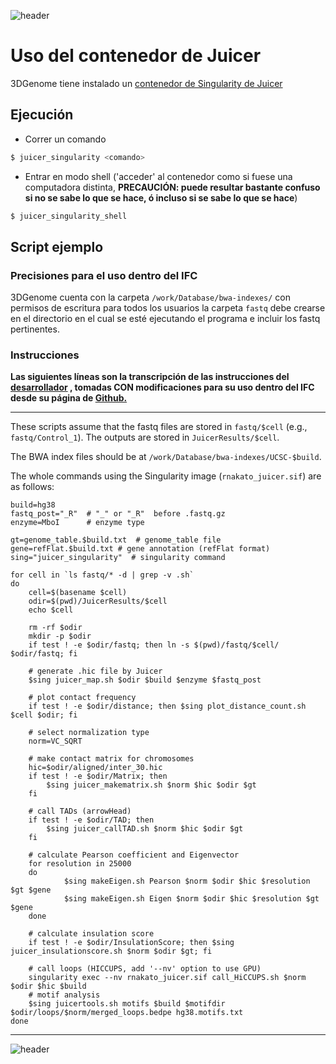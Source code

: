 
![header](/Tutoriales-IFC/assets/header.png)





































# Uso del contenedor de Juicer 

3DGenome tiene instalado un [contenedor de Singularity de Juicer](https://github.com/rnakato/docker_juicer)

## Ejecución

- Correr un comando
```bash
$ juicer_singularity <comando>
```

- Entrar en modo shell ('acceder' al contenedor como si fuese una computadora distinta, __PRECAUCIÓN: puede resultar bastante confuso si no se sabe lo que se hace, ó incluso si se sabe lo que se hace__)
```bash
$ juicer_singularity_shell
```

## Script ejemplo

### Precisiones para el uso dentro del IFC

3DGenome cuenta con la carpeta `/work/Database/bwa-indexes/` con permisos de escritura para todos los usuarios la carpeta `fastq` debe crearse en el directorio en el cual se esté ejecutando el programa e incluir los fastq pertinentes.

### Instrucciones

__Las siguientes líneas son la transcripción de las instrucciones del [desarrollador](https://hub.docker.com/u/rnakato) , tomadas CON modificaciones para su uso dentro del IFC desde su página de [Github.](https://github.com/rnakato/docker_juicer)__

___

These scripts assume that the fastq files are stored in `fastq/$cell` (e.g., `fastq/Control_1`).
The outputs are stored in `JuicerResults/$cell`.

The BWA index files should be at `/work/Database/bwa-indexes/UCSC-$build`.

The whole commands using the Singularity image (`rnakato_juicer.sif`) are as follows:

    build=hg38
    fastq_post="_R"  # "_" or "_R"  before .fastq.gz
    enzyme=MboI      # enzyme type
    
    gt=genome_table.$build.txt  # genome_table file
    gene=refFlat.$build.txt # gene annotation (refFlat format)
    sing="juicer_singularity"  # singularity command
    
    for cell in `ls fastq/* -d | grep -v .sh`
    do
        cell=$(basename $cell)
        odir=$(pwd)/JuicerResults/$cell
        echo $cell
    
        rm -rf $odir
        mkdir -p $odir
        if test ! -e $odir/fastq; then ln -s $(pwd)/fastq/$cell/ $odir/fastq; fi
    
        # generate .hic file by Juicer
        $sing juicer_map.sh $odir $build $enzyme $fastq_post
    
        # plot contact frequency
        if test ! -e $odir/distance; then $sing plot_distance_count.sh $cell $odir; fi
    
        # select normalization type
        norm=VC_SQRT
        
        # make contact matrix for chromosomes
        hic=$odir/aligned/inter_30.hic
        if test ! -e $odir/Matrix; then
            $sing juicer_makematrix.sh $norm $hic $odir $gt
        fi

        # call TADs (arrowHead)
        if test ! -e $odir/TAD; then
            $sing juicer_callTAD.sh $norm $hic $odir $gt
        fi
    
        # calculate Pearson coefficient and Eigenvector
        for resolution in 25000
        do
                $sing makeEigen.sh Pearson $norm $odir $hic $resolution $gt $gene
                $sing makeEigen.sh Eigen $norm $odir $hic $resolution $gt $gene
        done
        
        # calculate insulation score
        if test ! -e $odir/InsulationScore; then $sing juicer_insulationscore.sh $norm $odir $gt; fi
        
        # call loops (HICCUPS, add '--nv' option to use GPU)
        singularity exec --nv rnakato_juicer.sif call_HiCCUPS.sh $norm $odir $hic $build
        # motif analysis
        $sing juicertools.sh motifs $build $motifdir $odir/loops/$norm/merged_loops.bedpe hg38.motifs.txt
    done

___























![header](/Tutoriales-IFC/assets/header.png)

